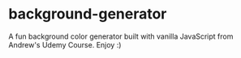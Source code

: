 # background-generator
A fun background color generator built with vanilla JavaScript from Andrew's Udemy Course.
Enjoy :)